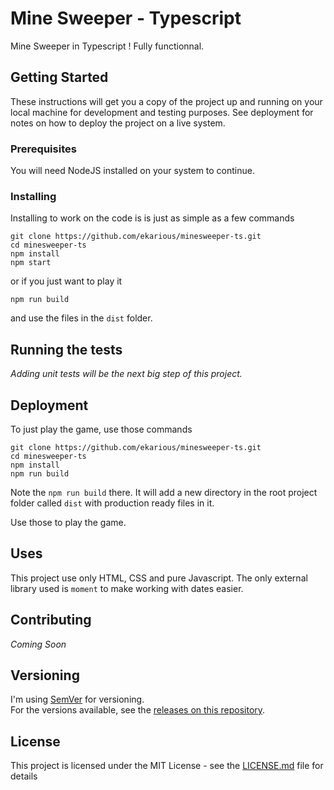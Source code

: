 # Mine Sweeper - Typescript

Mine Sweeper in Typescript ! Fully functionnal.

## Getting Started

These instructions will get you a copy of the project up and running on your local machine for development and testing purposes. See deployment for notes on how to deploy the project on a live system.

### Prerequisites

You will need NodeJS installed on your system to continue.

### Installing

Installing to work on the code is is just as simple as a few commands

```
git clone https://github.com/ekarious/minesweeper-ts.git
cd minesweeper-ts
npm install
npm start
```

or if you just want to play it

```
npm run build
```

and use the files in the `dist` folder.

## Running the tests

_Adding unit tests will be the next big step of this project._

## Deployment

To just play the game, use those commands

```
git clone https://github.com/ekarious/minesweeper-ts.git
cd minesweeper-ts
npm install
npm run build
```

Note the `npm run build` there. It will add a new directory in the root project folder called `dist` with production ready files in it.

Use those to play the game.

## Uses

This project use only HTML, CSS and pure Javascript.
The only external library used is `moment` to make working with dates easier.

## Contributing

_Coming Soon_

## Versioning

I'm using [SemVer](http://semver.org/) for versioning.  
For the versions available, see the [releases on this repository](https://github.com/Kitefr/mine-sweeper-javascript/releases).

## License

This project is licensed under the MIT License - see the [LICENSE.md](LICENSE.md) file for details
